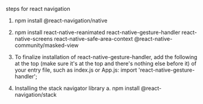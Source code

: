 steps for react navigation

1. npm install @react-navigation/native

2. npm install react-native-reanimated react-native-gesture-handler react-native-screens react-native-safe-area-context @react-native-community/masked-view

3. To finalize installation of react-native-gesture-handler, add the following at the top (make sure it's at the top and there's nothing else before it) of your entry file, such as index.js or App.js:
   import 'react-native-gesture-handler';

4. Installing the stack navigator library
   a. npm install @react-navigation/stack
